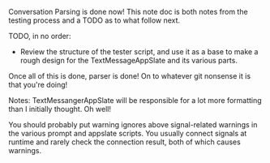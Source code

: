 Conversation Parsing is done now! This note doc is both notes from the testing process and a TODO as to what follow next.

TODO, in no order:
- Review the structure of the tester script, and use it as a base to make a rough design for the TextMessageAppSlate and its various parts.

Once all of this is done, parser is done! On to whatever git nonsense it is that you're doing!

Notes:
TextMessangerAppSlate will be responsible for a lot more formatting than I initially thought. Oh well!

You should probably put warning ignores above signal-related warnings in the various prompt and appslate scripts. You usually connect signals at runtime and rarely check the connection result, both of which causes warnings.